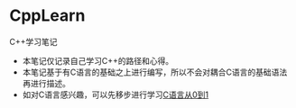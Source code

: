 # CppLearn
C++学习笔记

- 本笔记仅记录自己学习C++的路径和心得。
- 本笔记基于有C语言的基础之上进行编写，所以不会对耦合C语言的基础语法再进行描述。
- 如对C语言感兴趣，可以先移步进行学习[C语言从0到1](https://blog.csdn.net/jiabin12230)
